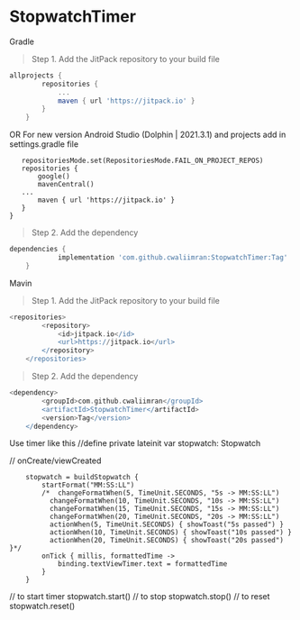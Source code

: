 # StopwatchTimer
Gradle
> Step 1. Add the JitPack repository to your build file

```gradle
allprojects {
		repositories {
			...
			maven { url 'https://jitpack.io' }
		}
	}
  ```
  OR For new version Android Studio (Dolphin | 2021.3.1) and projects add in settings.gradle file
 ``` dependencyResolutionManagement {
    repositoriesMode.set(RepositoriesMode.FAIL_ON_PROJECT_REPOS)
    repositories {
        google()
        mavenCentral()
	...
        maven { url 'https://jitpack.io' }
    }
}
  ```
  
> Step 2. Add the dependency

``` gradle
dependencies {
	        implementation 'com.github.cwaliimran:StopwatchTimer:Tag'
	}
  ```

Mavin
> Step 1. Add the JitPack repository to your build file

```gradle
<repositories>
		<repository>
		    <id>jitpack.io</id>
		    <url>https://jitpack.io</url>
		</repository>
	</repositories>
  ```
> Step 2. Add the dependency

``` gradle
<dependency>
	    <groupId>com.github.cwaliimran</groupId>
	    <artifactId>StopwatchTimer</artifactId>
	    <version>Tag</version>
	</dependency>
  ```
  
Use timer like this
//define
    private lateinit var stopwatch: Stopwatch
    
// onCreate/viewCreated
  
        stopwatch = buildStopwatch {
            startFormat("MM:SS:LL")
            /*  changeFormatWhen(5, TimeUnit.SECONDS, "5s -> MM:SS:LL")
              changeFormatWhen(10, TimeUnit.SECONDS, "10s -> MM:SS:LL")
              changeFormatWhen(15, TimeUnit.SECONDS, "15s -> MM:SS:LL")
              changeFormatWhen(20, TimeUnit.SECONDS, "20s -> MM:SS:LL")
              actionWhen(5, TimeUnit.SECONDS) { showToast("5s passed") }
              actionWhen(10, TimeUnit.SECONDS) { showToast("10s passed") }
              actionWhen(20, TimeUnit.SECONDS) { showToast("20s passed") }*/
            onTick { millis, formattedTime ->
                binding.textViewTimer.text = formattedTime
            }
        }
    
    
 // to start timer
 stopwatch.start()
 // to stop
 stopwatch.stop()
 // to reset
 stopwatch.reset()
